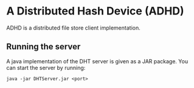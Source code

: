 A Distributed Hash Device (ADHD)
====

ADHD is a distributed file store client implementation.

## Running the server

A java implementation of the DHT server is given as a JAR package.
You can start the server by running:

    java -jar DHTServer.jar <port>
